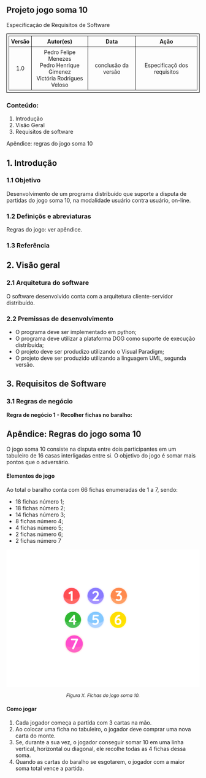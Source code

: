 Projeto jogo soma 10
--

Especificação de Requisitos de Software

<!-- comando para iniciar linhas de divisão da tabela-->
<style>
table, th, td {
    border: 1px solid black;
    border-collapse: collapse;
    padding: 5px;
}
</style> 


| Versão   | Autor(es)     | Data    | Ação|
|:-----------:|:----------:|:-----------:|:-----------:|
| 1.0   |Pedro Felipe Menezes <br> Pedro Henrique Gimenez <br> Victória Rodrigues Veloso   | conclusão da versão   | Especificaçõ dos requisitos  |

### Conteúdo:

1. Introdução
2. Visão Geral
3. Requisitos de software

Apêndice: regras do jogo soma 10 

<div style="page-break-before: always;"></div> <!-- comando para iniciar nova pagina -->

## 1. Introdução 

### 1.1 Objetivo

Desenvolvimento de um programa distribuído que suporte a disputa de partidas do jogo soma 10, na modalidade usuário contra usuário, on-line.

### 1.2 Definiçõs e abreviaturas

Regras do jogo: ver apêndice.

### 1.3 Referência

## 2. Visão geral

### 2.1 Arquitetura do software

O software desenvolvido conta com a arquitetura cliente-servidor distribuído.

### 2.2 Premissas de desenvolvimento

- O programa deve ser implementado em python;
- O programa deve utilizar a plataforma DOG como suporte de execução distribuída;
- O projeto deve ser produdizo utilizando o Visual Paradigm;
- O projeto deve ser produzido utilizando a linguagem UML, segunda versão.

## 3. Requisitos de Software

### 3.1 Regras de negócio

**Regra de negócio 1 - Recolher fichas no baralho:**


## Apêndice: Regras do jogo soma 10

O jogo soma 10 consiste na disputa entre dois participantes em um tabuleiro de 16 casas interligadas entre si. O objetivo do jogo é somar mais pontos que o adversário.

#### Elementos do jogo

Ao total o baralho conta com 66 fichas enumeradas de 1 a 7, sendo: 

- 18 fichas número 1;
- 18 fichas número 2;
- 14 fichas número 3;
- 8 fichas número 4;
- 4 fichas número 5;
- 2 fichas número 6;
- 2 fichas número 7

<div style="text-align: center;">
    <img src="../assets/jogo/fichas.png">
    <p style="font-style: italic; font-size: 12px;">Figura X. Fichas do jogo soma 10.  </p>
</div>

#### Como jogar

1. Cada jogador começa a partida com 3 cartas na mão.
2. Ao colocar uma ficha no tabuleiro, o jogador deve comprar uma nova carta do monte.
3. Se, durante a sua vez, o jogador conseguir somar 10 em uma linha vertical, horizontal ou diagonal, ele recolhe todas as 4 fichas dessa soma.
4. Quando as cartas do baralho se esgotarem, o jogador com a maior soma total vence a partida.

